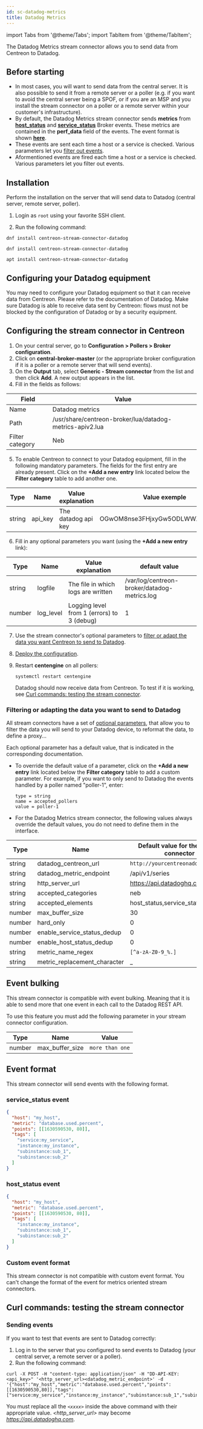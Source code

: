 ```yaml
---
id: sc-datadog-metrics
title: Datadog Metrics
---
```

import Tabs from '@theme/Tabs';
import TabItem from '@theme/TabItem';

The Datadog Metrics stream connector allows you to send data from Centreon to Datadog.

## Before starting

- In most cases, you will want to send data from the central server. It is also possible to send it from a remote server or a poller 
(e.g. if you want to avoid the central server being a SPOF, or if you are an MSP and you install the stream connector on a poller or 
a remote server within your customer's infrastructure).
- By default, the Datadog Metrics stream connector sends **metrics** from [**host_status**](../../developer/developer-broker-mapping.md#host-status) 
and [**service_status**](../../developer/developer-broker-mapping.md#service-status) Broker events. These metrics are contained in the **perf_data** 
field of the events. The event format is shown **[here](#event-format)**.
- These events are sent each time a host or a service is checked. Various parameters let you [filter out events](#filtering-or-adapting-the-data-you-want-to-send-to-datadog).
- Aformentioned events are fired each time a host or a service is checked. Various parameters let you filter out events.

## Installation

Perform the installation on the server that will send data to Datadog (central server, remote server, poller).

1. Login as `root` using your favorite SSH client.

2. Run the following command:

<Tabs groupId="sync">
<TabItem value="Alma / RHEL / Oracle Linux 8" label="Alma / RHEL / Oracle Linux 8">

```shell
dnf install centreon-stream-connector-datadog
```

</TabItem>

<TabItem value="Alma / RHEL / Oracle Linux 9" label="Alma / RHEL / Oracle Linux 9">

```shell
dnf install centreon-stream-connector-datadog
```

</TabItem>

<TabItem value="Debian 11 & 12" label="Debian_11_&_12">

```shell
apt install centreon-stream-connector-datadog
```

</TabItem>
</Tabs>

## Configuring your Datadog equipment

You may need to configure your Datadog equipment so that it can receive data from Centreon. Please refer to the documentation of Datadog.
Make sure Datadog is able to receive data sent by Centreon: flows must not be blocked by the configuration of Datadog or by a security equipment.

## Configuring the stream connector in Centreon

1. On your central server, go to **Configuration > Pollers > Broker configuration**.
2. Click on **central-broker-master** (or the appropriate broker configuration if it is a poller or a remote server that will send events).
3. On the **Output** tab, select **Generic - Stream connector** from the list and then click **Add**. A new output appears in the list.
4. Fill in the fields as follows:

| Field           | Value                                                    |
| --------------- | -------------------------------------------------------- |
| Name            | Datadog metrics                                          |
| Path            | /usr/share/centreon-broker/lua/datadog-metrics-apiv2.lua |
| Filter category | Neb                                                      |

5. To enable Centreon to connect to your Datadog equipment, fill in the following mandatory parameters. The fields for the first entry are already present. 
Click on the **+Add a new entry** link located below the **Filter category** table to add another one.

| Type   | Name         | Value explanation   | Value exemple                    |
| ------ |--------------|---------------------|----------------------------------|
| string | api_key      | The datadog api key | OGwOM8nse3FHjxyGw5ODLWWXS1oEpcPs |

6. Fill in any optional parameters you want (using the **+Add a new entry** link):

| Type   | Name      | Value explanation                          | default value                                |
| ------ |-----------|--------------------------------------------|----------------------------------------------|
| string | logfile   | The file in which logs are written         | /var/log/centreon-broker/datadog-metrics.log |
| number | log_level | Logging level from 1 (errors) to 3 (debug) | 1                                            |

7. Use the stream connector's optional parameters to [filter or adapt the data you want Centreon to send to Datadog](#filtering-or-adapting-the-data-you-want-to-send-to-datadog).

8. [Deploy the configuration](../../monitoring/monitoring-servers/deploying-a-configuration.md).

9. Restart **centengine** on all pollers:

   ```shell
   systemctl restart centengine
   ```

   Datadog should now receive data from Centreon. To test if it is working, see [Curl commands: testing the stream connector](#curl-commands-testing-the-stream-connector).

### Filtering or adapting the data you want to send to Datadog

All stream connectors have a set of [optional parameters](https://github.com/centreon/centreon-stream-connector-scripts/blob/master/modules/docs/sc_param.md#default-parameters), that allow you to filter the data you will send to your Datadog device, to reformat the data, to define a proxy...

Each optional parameter has a default value, that is indicated in the corresponding documentation.

* To override the default value of a parameter, click on the **+Add a new entry** link located below the **Filter category** table to add a custom parameter. For example, if you want to only send to Datadog the events handled by a poller named "poller-1", enter:

   ```text
   type = string
   name = accepted_pollers
   value = poller-1
   ```

* For the Datadog Metrics stream connector, the following values always override the default values, you do not need to define them in the interface.

| Type   | Name                         | Default value for the stream connector |
| ------ |------------------------------|----------------------------------------|
| string | datadog_centreon_url         | `http://yourcentreonaddress.local`     |
| string | datadog_metric_endpoint      | /api/v1/series                         |
| string | http_server_url              |  https://api.datadoghq.com             |
| string | accepted_categories          | neb                                    |
| string | accepted_elements            | host_status,service_status             |
| number | max_buffer_size              | 30                                     |
| number | hard_only                    | 0                                      |
| number | enable_service_status_dedup  | 0                                      |
| number | enable_host_status_dedup     | 0                                      |
| string | metric_name_regex            | `[^a-zA-Z0-9_%.]`                      |
| string | metric_replacement_character | _                                      |

## Event bulking

This stream connector is compatible with event bulking. Meaning that it is able to send more that one event in each call to the Datadog REST API.

To use this feature you must add the following parameter in your stream connector configuration.

| Type   | Name            | Value           |
| ------ | --------------- | --------------- |
| number | max_buffer_size | `more than one` |

## Event format

This stream connector will send events with the following format.

### service_status event

```json
{
  "host": "my_host",
  "metric": "database.used.percent",
  "points": [[1630590530, 80]],
  "tags": [
    "service:my_service",
    "instance:my_instance",
    "subinstance:sub_1",
    "subinstance:sub_2"
  ]
}
```

### host_status event

```json
{
  "host": "my_host",
  "metric": "database.used.percent",
  "points": [[1630590530, 80]],
  "tags": [
    "instance:my_instance",
    "subinstance:sub_1",
    "subinstance:sub_2"
  ]
}
```

### Custom event format

This stream connector is not compatible with custom event format. You can't change the format of the event for metrics oriented stream connectors.

## Curl commands: testing the stream connector

### Sending events

If you want to test that events are sent to Datadog correctly:

1. Log in to the server that you configured to send events to Datadog (your central server, a remote server or a poller).
2. Run the following command:

```shell
curl -X POST -H "content-type: application/json" -H "DD-API-KEY: <api_key>" '<http_server_url><datadog_metric_endpoint>' -d '{"host":"my_host","metric":"database.used.percent","points":[[1630590530,80]],"tags":["service:my_service","instance:my_instance","subinstance:sub_1","subinstance:sub_2"]}'
```

You must replace all the *`<xxxx>`* inside the above command with their appropriate value. *<http_server_url>* may become *https://api.datadoghq.com*.

